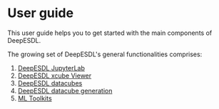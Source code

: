 # User guide

This user guide helps you to get started with the main components of 
DeepESDL.

The growing set of DeepESDL's general functionalities comprises:  

1. [DeepESDL JupyterLab](jupyterlab/index.md)    
2. [DeepESDL xcube Viewer](xcube-viewer.md)    
3. [DeepESDL datacubes](datacubes.md)    
4. [DeepESDL datacube generation](datacube-generation.md)   
5. [ML Toolkits](../ml-toolkit/ml-toolkits.md)   









